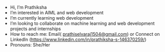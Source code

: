 -  Hi, I’m Prathiksha
-  I’m interested in AIML and web development
- I’m currently learning web development
-  I’m looking to collaborate on machine learning and web development projects and internships
- How to reach me: Email( prathiselvaraj1504@gmail.com) or Connect on LinkedIn (https://www.linkedin.com/in/prathiksha-s-146370259/)
-  Pronouns: She/Her
